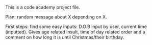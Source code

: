 This is a code academy project file.

Plan: random message about X depending on X. 

First steps: find some easy inputs: D.O.B input by user, current time (inputted). Gives age related insult, time of day related order and a comment on how long it is until Christmas/their birthday.
